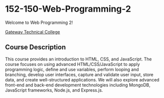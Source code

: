# 152-150-Web-Programming-2
Welcome to Web Programming 2!

[Gateway Technical College](http://gtc.edu)

## Course Description
This course provides an introduction to HTML, CSS, and JavaScript. The course focuses on using advanced HTML/CSS/JavaScript to apply programming logic, define and use variables, perform looping and branching, develop user interfaces, capture and validate user input, store data, and create well-structured applications.   We will also explore advanced front-end and back-end development technologies including MongoDB, JavaScript frameworks, Node.js, and Express.js.

